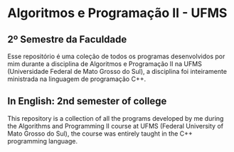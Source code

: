 # Algoritmos e Programação II - UFMS

## 2º Semestre da Faculdade

Esse repositório é uma coleção de todos os programas desenvolvidos por mim durante a disciplina de Algoritmos e Programação II na UFMS (Universidade Federal de Mato Grosso do Sul), a disciplina foi inteiramente ministrada na linguagem de programação C++.


## In English: 2nd semester of college

This repository is a collection of all the programs developed by me during the Algorithms and Programming II course at UFMS (Federal University of Mato Grosso do Sul), the course was entirely taught in the C++ programming language.
